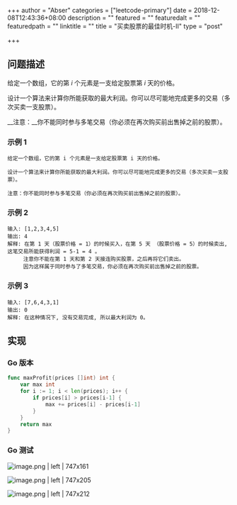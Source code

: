 +++
author = "Abser"
categories = ["leetcode-primary"]
date = 2018-12-08T12:43:36+08:00
description = ""
featured = ""
featuredalt = ""
featuredpath = ""
linktitle = ""
title = "买卖股票的最佳时机-II"
type = "post"

+++

## 问题描述
给定一个数组，它的第 *i* 个元素是一支给定股票第 *i* 天的价格。

设计一个算法来计算你所能获取的最大利润。你可以尽可能地完成更多的交易（多次买卖一支股票）。

__注意：__你不能同时参与多笔交易（你必须在再次购买前出售掉之前的股票）。

### __示例 1__

```plain
给定一个数组，它的第 i 个元素是一支给定股票第 i 天的价格。

设计一个算法来计算你所能获取的最大利润。你可以尽可能地完成更多的交易（多次买卖一支股票）。

注意：你不能同时参与多笔交易（你必须在再次购买前出售掉之前的股票）。
```

### __示例 2__

```plain
输入: [1,2,3,4,5]
输出: 4
解释: 在第 1 天（股票价格 = 1）的时候买入，在第 5 天 （股票价格 = 5）的时候卖出, 这笔交易所能获得利润 = 5-1 = 4 。
     注意你不能在第 1 天和第 2 天接连购买股票，之后再将它们卖出。
     因为这样属于同时参与了多笔交易，你必须在再次购买前出售掉之前的股票。
```

### 示例 3
```plain
输入: [7,6,4,3,1]
输出: 0
解释: 在这种情况下, 没有交易完成, 所以最大利润为 0。
```

## 实现
### __Go 版本__

```go
func maxProfit(prices []int) int {
	var max int
	for i := 1; i < len(prices); i++ {
		if prices[i] > prices[i-1] {
			max += prices[i] - prices[i-1]
		}
	}
	return max
}
```
### Go 测试


![image.png | left | 747x161](https://cdn.nlark.com/yuque/0/2018/png/176280/1537953109054-0698b42a-b6ac-4235-9192-366feba1d8df.png "")



![image.png | left | 747x205](https://cdn.nlark.com/yuque/0/2018/png/176280/1537953113578-da2c6049-2f00-44d9-9b85-940783f5c6b8.png "")


![image.png | left | 747x212](https://cdn.nlark.com/yuque/0/2018/png/176280/1537953266976-647c9571-d065-40cf-9594-d1fb795bde45.png "")

